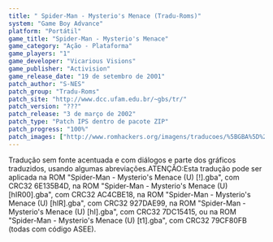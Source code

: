 ```yaml
---
title: " Spider-Man - Mysterio's Menace (Tradu-Roms)"
system: "Game Boy Advance"
platform: "Portátil"
game_title: "Spider-Man - Mysterio's Menace"
game_category: "Ação - Plataforma"
game_players: "1"
game_developer: "Vicarious Visions"
game_publisher: "Activision"
game_release_date: "19 de setembro de 2001"
patch_author: "S-NES"
patch_group: "Tradu-Roms"
patch_site: "http://www.dcc.ufam.edu.br/~gbs/tr/"
patch_version: "???"
patch_release: "3 de março de 2002"
patch_type: "Patch IPS dentro de pacote ZIP"
patch_progress: "100%"
patch_images: ["http://www.romhackers.org/imagens/traducoes/%5BGBA%5D%20Spider-Man%20-%20Mysterio's%20Menace%20-%20Tradu-Roms%20-%201.png","http://www.romhackers.org/imagens/traducoes/%5BGBA%5D%20Spider-Man%20-%20Mysterio's%20Menace%20-%20Tradu-Roms%20-%202.png","http://www.romhackers.org/imagens/traducoes/%5BGBA%5D%20Spider-Man%20-%20Mysterio's%20Menace%20-%20Tradu-Roms%20-%203.png"]
---
```

Tradução sem fonte acentuada e com diálogos e parte dos gráficos traduzidos, usando algumas abreviações.ATENÇÃO:Esta tradução pode ser aplicada na ROM "Spider-Man - Mysterio's Menace (U) [!].gba", com CRC32 6E135B4D, na ROM "Spider-Man - Mysterio's Menace (U) [hIR00].gba", com CRC32 AC4CBE18, na ROM "Spider-Man - Mysterio's Menace (U) [hIR].gba", com CRC32 927DAE99, na ROM "Spider-Man - Mysterio's Menace (U) [hI].gba", com CRC32 7DC15415, ou na ROM "Spider-Man - Mysterio's Menace (U) [t1].gba", com CRC32 79CF80FB (todas com código ASEE).